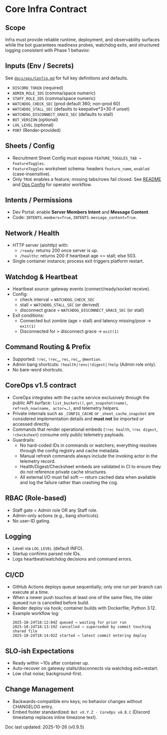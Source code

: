 # Core Infra Contract

## Scope
Infra must provide reliable runtime, deployment, and observability surfaces while the bot guarantees readiness probes, watchdog
exits, and structured logging consistent with Phase 1 behavior.

## Inputs (Env / Secrets)
See [`docs/ops/Config.md`](../ops/Config.md#environment-keys) for full key definitions and defaults.
- `DISCORD_TOKEN` (required)
- `ADMIN_ROLE_IDS` (comma/space numeric)
- `STAFF_ROLE_IDS` (comma/space numeric)
- `WATCHDOG_CHECK_SEC` (prod default 360; non-prod 60)
- `WATCHDOG_STALL_SEC` (defaults to keepalive*3+30 if unset)
- `WATCHDOG_DISCONNECT_GRACE_SEC` (defaults to stall)
- `BOT_VERSION` (optional)
- `LOG_LEVEL` (optional)
- `PORT` (Render-provided)

## Sheets / Config
- Recruitment Sheet Config must expose `FEATURE_TOGGLES_TAB → FeatureToggles`.
- `FeatureToggles` worksheet schema: headers `feature_name`, `enabled` (case-insensitive).
- Only `TRUE` enables a feature; missing tabs/rows fail closed. See [README](../../README.md#feature-toggles)
  and [Ops Config](../ops/Config.md#feature-toggles-worksheet) for operator workflow.

## Intents / Permissions
- Dev Portal: enable **Server Members Intent** and **Message Content**.
- Code: `INTENTS.members=True`, `INTENTS.message_content=True`.

## Network / Health
- HTTP server (aiohttp) with:
  - `/ready`: returns 200 once server is up.
  - `/healthz`: returns 200 if heartbeat age <= stall; else 503.
- Single container instance; process exit triggers platform restart.

## Watchdog & Heartbeat
- Heartbeat source: gateway events (connect/ready/socket receive).
- Config:
  - check interval = `WATCHDOG_CHECK_SEC`
  - stall = `WATCHDOG_STALL_SEC` (or derived)
  - disconnect grace = `WATCHDOG_DISCONNECT_GRACE_SEC` (or stall)
- Exit conditions:
  - Connected but zombie (age > stall) and latency missing/poor → `exit(1)`
  - Disconnected for > disconnect grace → `exit(1)`

## Command Routing & Prefix
- Supported: `!rec`, `!rec␣`, `rec`, `rec␣`, `@mention`.
- Admin bang shortcuts: `!health|!env|!digest|!help` (Admin role only).
- No bare-word shortcuts.

## CoreOps v1.5 contract
- CoreOps integrates with the cache service exclusively through the public API surface:
  `list_buckets()`, `get_snapshot(name)`, `refresh_now(name, actor=…)`, and telemetry helpers.
- Private internals such as `_CONFIG_CACHE` or `_sheet_cache_snapshot` are considered
  implementation details and **must not** be imported or accessed directly.
- Commands that render operational embeds (`!rec health`, `!rec digest`, `!checksheet`)
  consume only public telemetry payloads.
- Guardrails:
  - No hard-coded IDs in commands or watchers; everything resolves through the config
    registry and cache metadata.
  - Manual refresh commands always include the invoking actor in the telemetry record.
  - Health/Digest/Checksheet embeds are validated in CI to ensure they do not reference
    private cache structures.
  - All external I/O must fail soft — return cached data when available and log the
    failure rather than crashing the cog.

## RBAC (Role-based)
- Staff gate = Admin role OR any Staff role.
- Admin-only actions (e.g., bang shortcuts).
- No user-ID gating.

## Logging
- Level via `LOG_LEVEL` (default INFO).
- Startup confirms parsed role IDs.
- Logs heartbeat/watchdog decisions and command errors.

## CI/CD
- GitHub Actions deploys queue sequentially; only one run per branch can execute at a time.
- When a newer push touches at least one of the same files, the older queued run is cancelled before build.
- Render deploy via hook; container builds with Dockerfile; Python 3.12.
- Example workflow log:
  ```
  2025-10-24T18:12:04Z queued → waiting for prior run
  2025-10-24T18:13:19Z cancelled → superseded by commit touching shared file
  2025-10-24T18:14:02Z started → latest commit entering deploy
  ```

## SLO-ish Expectations
- Ready within ~10s after container up.
- Auto-recover on gateway stalls/disconnects via watchdog exit+restart.
- Low chat noise; background-first.

## Change Management
- Backwards-compatible env keys; no behavior changes without CHANGELOG entry.
- Embed footer standardized: `Bot vX.Y.Z · CoreOps vA.B.C` (Discord timestamp replaces
  inline timezone text).

Doc last updated: 2025-10-26 (v0.9.5)
